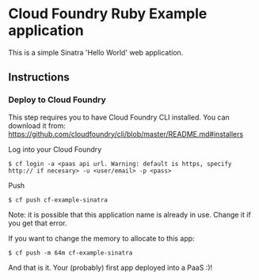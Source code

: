 Cloud Foundry Ruby Example application
===============

This is a simple Sinatra 'Hello World' web application.


## Instructions

### Deploy to Cloud Foundry
This step requires you to have Cloud Foundry CLI installed. You can download it from: https://github.com/cloudfoundry/cli/blob/master/README.md#installers

Log into your Cloud Foundry
```
$ cf login -a <paas api url. Warning: default is https, specify http:// if necesary> -u <user/email> -p <pass>
```

Push
```
$ cf push cf-example-sinatra
```
Note: it is possible that this application name is already in use. Change it if you get that error.

If you want to change the memory to allocate to this app:
```
$ cf push -m 64m cf-example-sinatra
```

And that is it. Your (probably) first app deployed into a PaaS :)!
